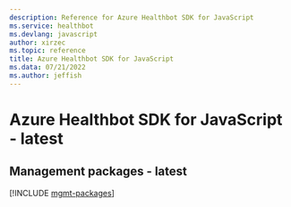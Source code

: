 ```yaml
---
description: Reference for Azure Healthbot SDK for JavaScript
ms.service: healthbot
ms.devlang: javascript
author: xirzec
ms.topic: reference
title: Azure Healthbot SDK for JavaScript
ms.data: 07/21/2022
ms.author: jeffish
---
```

# Azure Healthbot SDK for JavaScript - latest

## Management packages - latest
[!INCLUDE [mgmt-packages](healthbot-mgmt-index.md)]